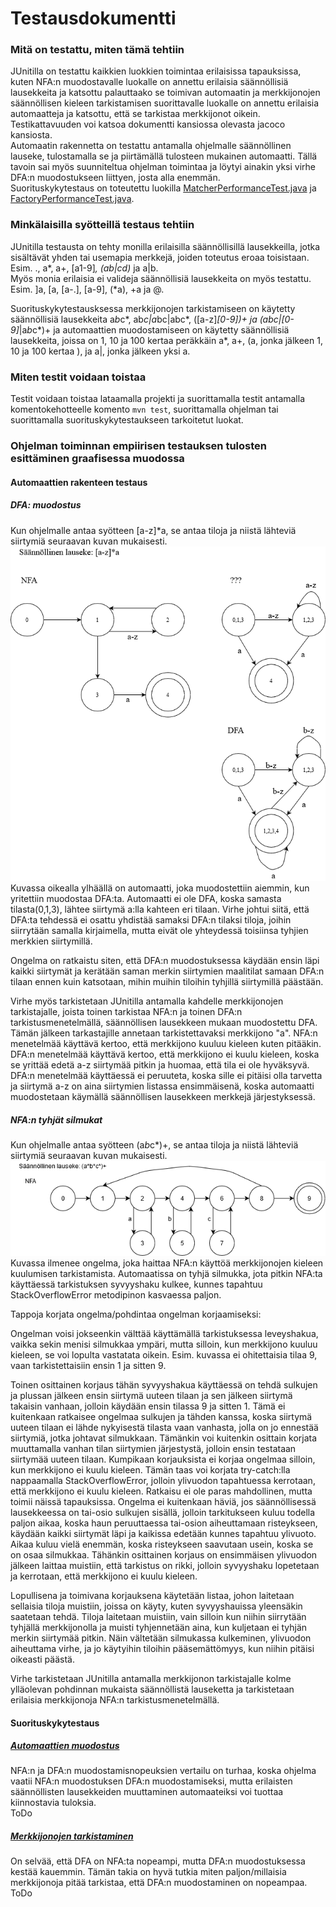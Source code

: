 # Testausdokumentti  

### Mitä on testattu, miten tämä tehtiin  
JUnitilla on testattu kaikkien luokkien toimintaa erilaisissa tapauksissa, kuten NFA:n muodostavalle luokalle on annettu erilaisia säännöllisiä lausekkeita ja katsottu palauttaako se toimivan automaatin ja 
merkkijonojen säännöllisen kieleen tarkistamisen suorittavalle luokalle on annettu erilaisia automaatteja ja katsottu, että se tarkistaa merkkijonot oikein. Testikattavuuden voi katsoa dokumentti kansiossa olevasta jacoco kansiosta.  
Automaatin rakennetta on testattu antamalla ohjelmalle säännöllinen lauseke, tulostamalla se ja piirtämällä tulosteen mukainen automaatti. Tällä tavoin sai myös suunniteltua ohjelman toimintaa ja löytyi ainakin yksi virhe DFA:n muodostukseen liittyen, josta alla enemmän.  
Suorituskykytestaus on toteutettu luokilla [MatcherPerformanceTest.java](https://github.com/Jeeses313/RegexMatcher/blob/master/src/main/java/regexmatcher/MatcherPerformanceTest.java) ja [FactoryPerformanceTest.java](https://github.com/Jeeses313/RegexMatcher/blob/master/src/main/java/regexmatcher/FactoryPerformanceTest.java).   

### Minkälaisilla syötteillä testaus tehtiin  
JUnitilla testausta on tehty monilla erilaisilla säännöllisillä lausekkeilla, jotka sisältävät yhden tai usemapia merkkejä, joiden toteutus eroaa toisistaan.  
Esim. ., a*, a+, [a1-9]*, (ab|cd)* ja a|b.  
Myös monia erilaisia ei valideja säännöllisiä lausekkeita on myös testattu.  
Esim. ]a, [a, [a-.], [a-9], (*a), +a ja @.  

Suorituskykytestausksessa merkkijonojen tarkistamiseen on käytetty säännöllisiä lausekkeita a*b*c*, ab*c|a*bc|abc*, ([a-z]*[0-9])+ ja (abc|[0-9]*|a*b*c*)+ 
ja automaattien muodostamiseen on käytetty säännöllisiä lausekkeita, joissa on 1, 10 ja 100 kertaa peräkkäin a*, a+, (a, jonka jälkeen 1, 10 ja 100 kertaa ), ja a|, jonka jälkeen yksi a.  

### Miten testit voidaan toistaa  
Testit voidaan toistaa lataamalla projekti ja suorittamalla testit antamalla komentokehotteelle komento ```mvn test```, suorittamalla ohjelman tai suorittamalla suorituskykytestaukseen tarkoitetut luokat.  

### Ohjelman toiminnan empiirisen testauksen tulosten esittäminen graafisessa muodossa  
#### Automaattien rakenteen testaus  
##### DFA: muodostus  
Kun ohjelmalle antaa syötteen [a-z]*a, se antaa tiloja ja niistä lähteviä siirtymiä seuraavan kuvan mukaisesti.  
![alt text](https://github.com/Jeeses313/RegexMatcher/blob/master/Dokumentaatio/kuvat/saannollinenlauseke1.png)  
Kuvassa oikealla ylhäällä on automaatti, joka muodostettiin aiemmin, kun yritettiin muodostaa DFA:ta. Automaatti ei ole DFA, koska samasta tilasta(0,1,3), lähtee siirtymä a:lla kahteen eri tilaan. 
Virhe johtui siitä, että DFA:ta tehdessä ei osattu yhdistää samaksi DFA:n tilaksi tiloja, joihin siirrytään samalla kirjaimella, mutta eivät ole yhteydessä toisiinsa tyhjien merkkien siirtymillä.  

Ongelma on ratkaistu siten, että DFA:n muodostuksessa käydään ensin läpi kaikki siirtymät ja kerätään saman merkin siirtymien maalitilat samaan DFA:n tilaan ennen kuin katsotaan, mihin muihin tiloihin tyhjillä siirtymillä päästään.  

Virhe myös tarkistetaan JUnitilla antamalla kahdelle merkkijonojen tarkistajalle, joista toinen tarkistaa NFA:n ja toinen DFA:n tarkistusmenetelmällä, säännöllisen lausekkeen mukaan muodostettu DFA. Tämän 
jälkeen tarkastajille annetaan tarkistettavaksi merkkijono "a". NFA:n menetelmää käyttävä kertoo, että merkkijono kuuluu kieleen kuten pitääkin. DFA:n menetelmää käyttävä kertoo, että merkkijono ei kuulu kieleen, koska 
se yrittää edetä a-z siirtymää pitkin ja huomaa, että tila ei ole hyväksyvä. DFA:n menetelmää käyttäessä ei peruuteta, koska sille ei pitäisi olla tarvetta ja siirtymä a-z on aina siirtymien listassa ensimmäisenä, koska 
automaatti muodostetaan käymällä säännöllisen lausekkeen merkkejä järjestyksessä.  

##### NFA:n tyhjät silmukat  
Kun ohjelmalle antaa syötteen (a*b*c*)+, se antaa tiloja ja niistä lähteviä siirtymiä seuraavan kuvan mukaisesti.  
![alt text](https://github.com/Jeeses313/RegexMatcher/blob/master/Dokumentaatio/kuvat/saannollinenlauseke2.png)  
Kuvassa ilmenee ongelma, joka haittaa NFA:n käyttöä merkkijonojen kieleen kuulumisen tarkistamista. Automaatissa on tyhjä silmukka, jota 
pitkin NFA:ta käyttäessä tarkistuksen syvyyshaku kulkee, kunnes tapahtuu StackOverflowError metodipinon kasvaessa paljon.  

Tappoja korjata ongelma/pohdintaa ongelman korjaamiseksi:  

Ongelman voisi jokseenkin välttää käyttämällä tarkistuksessa leveyshakua, vaikka sekin menisi silmukkaa ympäri, mutta silloin, kun merkkijono kuuluu kieleen, se voi 
lopulta vastatata oikein. Esim. kuvassa ei ohitettaisia tilaa 9, vaan tarkistettaisiin ensin 1 ja sitten 9.  

Toinen osittainen korjaus tähän syvyyshakua käyttäessä on tehdä sulkujen ja plussan jälkeen ensin siirtymä uuteen tilaan ja sen jälkeen siirtymä takaisin vanhaan, jolloin käydään ensin tilassa 9 ja 
sitten 1. Tämä ei kuitenkaan ratkaisee ongelmaa sulkujen ja tähden kanssa, koska siirtymä uuteen tilaan ei lähde nykyisestä tilasta vaan vanhasta, jolla on jo ennestää siirtymiä, jotka johtavat silmukkaan. 
Tämänkin voi kuitenkin osittain korjata muuttamalla vanhan tilan siirtymien järjestystä, jolloin ensin testataan siirtymää uuteen tilaan. Kumpikaan korjauksista ei korjaa ongelmaa silloin, kun merkkijono 
ei kuulu kieleen. Tämän taas voi korjata try-catch:lla nappaamalla StackOverflowError, jolloin ylivuodon tapahtuessa kerrotaan, että merkkijono ei kuulu kieleen. Ratkaisu ei ole paras mahdollinen, mutta toimii näissä tapauksissa. 
Ongelma ei kuitenkaan häviä, jos säännöllisessä lausekkeessa on tai-osio sulkujen sisällä, jolloin tarkitukseen kuluu todella paljon aikaa, koska haun peruuttaessa 
tai-osion aiheuttamaan risteykseen, käydään kaikki siirtymät läpi ja kaikissa edetään kunnes tapahtuu ylivuoto. Aikaa kuluu vielä enemmän, koska risteykseen saavutaan usein, koska se on osaa silmukkaa. 
Tähänkin osittainen korjaus on ensimmäisen ylivuodon jälkeen laittaa muistiin, että tarkistus on rikki, jolloin syvyyshaku lopetetaan ja kerrotaan, että merkkijono ei kuulu kieleen.  

Lopullisena ja toimivana korjauksena käytetään listaa, johon laitetaan sellaisia tiloja muistiin, joissa on käyty, kuten syvyyshauissa yleensäkin saatetaan tehdä. Tiloja laitetaan muistiin, vain silloin kun niihin siirrytään tyhjällä merkkijonolla ja 
muisti tyhjennetään aina, kun kuljetaan ei tyhjän merkin siirtymää pitkin. Näin vältetään silmukassa kulkeminen, ylivuodon aiheuttama virhe, ja jo käytyihin tiloihin pääsemättömyys, kun niihin pitäisi oikeasti päästä.  

Virhe tarkistetaan JUnitilla antamalla merkkijonon tarkistajalle kolme ylläolevan pohdinnan mukaista säännöllistä lauseketta ja tarkistetaan erilaisia merkkijonoja NFA:n tarkistusmenetelmällä.  

#### Suorituskykytestaus  
##### [Automaattien muodostus](https://github.com/Jeeses313/RegexMatcher/blob/master/src/main/java/regexmatcher/FactoryPerformanceTest.java)  
NFA:n ja DFA:n muodostamisnopeuksien vertailu on turhaa, koska ohjelma vaatii NFA:n muodostuksen DFA:n muodostamiseksi, mutta erilaisten säännöllisten lausekkeiden muuttaminen automaateiksi voi tuottaa kiinnostavia tuloksia.  
ToDo 

##### [Merkkijonojen tarkistaminen](https://github.com/Jeeses313/RegexMatcher/blob/master/src/main/java/regexmatcher/MatcherPerformanceTest.java)  
On selvää, että DFA on NFA:ta nopeampi, mutta DFA:n muodostuksessa kestää kauemmin. Tämän takia on hyvä tutkia miten paljon/millaisia merkkijonoja pitää tarkistaa, että DFA:n muodostaminen on nopeampaa.  
ToDo

